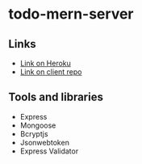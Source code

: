 # todo-mern-server

## Links

-   [Link on Heroku](https://lit-caverns-24207.herokuapp.com/)
-   [Link on client repo](https://github.com/kanedaSh0tar0/todo-mern-client)

## Tools and libraries

-   Express
-   Mongoose
-   Bcryptjs
-   Jsonwebtoken
-   Express Validator
